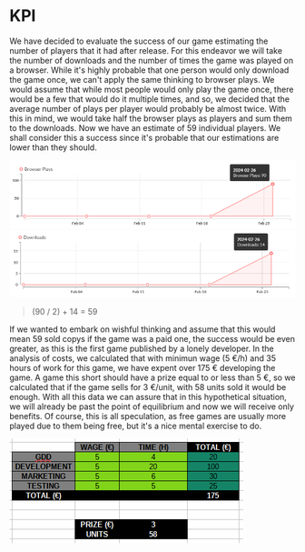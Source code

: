 # KPI

We have decided to evaluate the success of our game estimating the number of players that it had after release. For this endeavor we will take the number of downloads and the number of times the game was played on a browser. While it's highly probable that one person would only download the game once, we can't apply the same thinking to browser plays. We would assume that while most people would only play the game once, there would be a few that would do it multiple times, and so, we decided that the average number of plays per player would probably be almost twice. With this in mind, we would take half the browser plays as players and sum them to the downloads. Now we have an estimate of 59 individual players. We shall consider this a success since it's probable that our estimations are lower than they should.

![Number Browser Players](https://github.com/BraisGlezArias/TheHeroNeverDies/blob/main/Media/WebPlayers.png)
![Number Download Players](https://github.com/BraisGlezArias/TheHeroNeverDies/blob/main/Media/Downloads.png)

> (90 / 2) + 14 = 59

If we wanted to embark on wishful thinking and assume that this would mean 59 sold copys if the game was a paid one, the success would be even greater, as this is the first game published by a lonely developer. In the analysis of costs, we calculated that with minimun wage (5 €/h) and 35 hours of work for this game, we have expent over 175 € developing the game. A game this short should have a prize equal to or less than 5 €, so we calculated that if the game sells for 3 €/unit, with 58 units sold it would be enough. With all this data we can assure that in this hypothetical situation, we will already be past the point of equilibrium and now we will receive only benefits. Of course, this is all speculation, as free games are usually more played due to them being free, but it's a nice mental exercise to do.

![Costs Worksheet](https://github.com/BraisGlezArias/TheHeroNeverDies/blob/main/Media/Costs.png)
